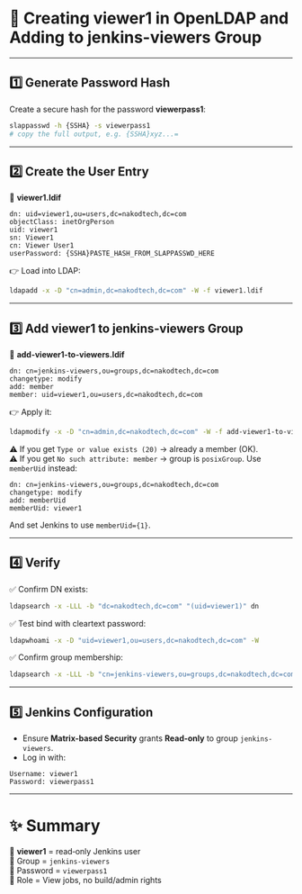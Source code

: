# 👀 Creating viewer1 in OpenLDAP and Adding to jenkins-viewers Group

---

## 1️⃣ Generate Password Hash

Create a secure hash for the password **viewerpass1**:

```bash
slappasswd -h {SSHA} -s viewerpass1
# copy the full output, e.g. {SSHA}xyz...=
```

---

## 2️⃣ Create the User Entry

📂 **viewer1.ldif**

```ldif
dn: uid=viewer1,ou=users,dc=nakodtech,dc=com
objectClass: inetOrgPerson
uid: viewer1
sn: Viewer1
cn: Viewer User1
userPassword: {SSHA}PASTE_HASH_FROM_SLAPPASSWD_HERE
```

👉 Load into LDAP:

```bash
ldapadd -x -D "cn=admin,dc=nakodtech,dc=com" -W -f viewer1.ldif
```

---

## 3️⃣ Add viewer1 to jenkins-viewers Group

📂 **add-viewer1-to-viewers.ldif**

```ldif
dn: cn=jenkins-viewers,ou=groups,dc=nakodtech,dc=com
changetype: modify
add: member
member: uid=viewer1,ou=users,dc=nakodtech,dc=com
```

👉 Apply it:

```bash
ldapmodify -x -D "cn=admin,dc=nakodtech,dc=com" -W -f add-viewer1-to-viewers.ldif
```

⚠️ If you get `Type or value exists (20)` → already a member (OK).  
⚠️ If you get `No such attribute: member` → group is `posixGroup`. Use `memberUid` instead:

```ldif
dn: cn=jenkins-viewers,ou=groups,dc=nakodtech,dc=com
changetype: modify
add: memberUid
memberUid: viewer1
```

And set Jenkins to use `memberUid={1}`.

---

## 4️⃣ Verify

✅ Confirm DN exists:

```bash
ldapsearch -x -LLL -b "dc=nakodtech,dc=com" "(uid=viewer1)" dn
```

✅ Test bind with cleartext password:

```bash
ldapwhoami -x -D "uid=viewer1,ou=users,dc=nakodtech,dc=com" -W
```

✅ Confirm group membership:

```bash
ldapsearch -x -LLL -b "cn=jenkins-viewers,ou=groups,dc=nakodtech,dc=com" member
```

---

## 5️⃣ Jenkins Configuration

* Ensure **Matrix-based Security** grants **Read-only** to group `jenkins-viewers`.
* Log in with:

```
Username: viewer1
Password: viewerpass1
```

---

# ✨ Summary

👤 **viewer1** = read‑only Jenkins user  
👥 Group = `jenkins-viewers`  
🔑 Password = `viewerpass1`  
📌 Role = View jobs, no build/admin rights  
